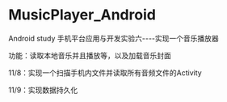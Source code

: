 # MusicPlayer_Android
Android study
手机平台应用与开发实验六----实现一个音乐播放器

功能：读取本地音乐并且播放等，以及加载音乐封面

11/8：实现一个扫描手机内文件并读取所有音频文件的Activity

11/9：实现数据持久化
 
